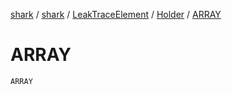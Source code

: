 [shark](../../../index.md) / [shark](../../index.md) / [LeakTraceElement](../index.md) / [Holder](index.md) / [ARRAY](./-a-r-r-a-y.md)

# ARRAY

`ARRAY`